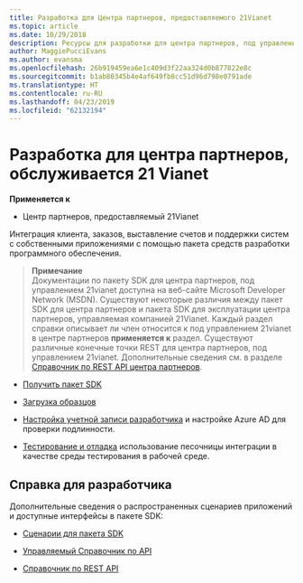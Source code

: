 ```yaml
---
title: Разработка для Центра партнеров, предоставляемого 21Vianet
ms.topic: article
ms.date: 10/29/2018
description: Ресурсы для разработки для центра партнеров, под управлением 21vianet
author: MaggiePucciEvans
ms.author: evansma
ms.openlocfilehash: 26b919459ea6e1c409d3f22aa324d0b877822e8c
ms.sourcegitcommit: b1ab80345b4e4af649fb8cc51d96d798e0791ade
ms.translationtype: HT
ms.contentlocale: ru-RU
ms.lasthandoff: 04/23/2019
ms.locfileid: "62132194"
---
```

# <a name="develop-for-partner-center-operated-by-21-vianet"></a>Разработка для центра партнеров, обслуживается 21 Vianet

**Применяется к**

-   Центр партнеров, предоставляемый 21Vianet


Интеграция клиента, заказов, выставление счетов и поддержки систем с собственными приложениями с помощью пакета средств разработки программного обеспечения.

>**Примечание**<br> Документации по пакету SDK для центра партнеров, под управлением 21vianet доступна на веб-сайте Microsoft Developer Network (MSDN). Существуют некоторые различия между пакет SDK для центра партнеров и пакета SDK для эксплуатации центра партнеров, управляемая компанией 21Vianet.
Каждый раздел справки описывает ли член относится к под управлением 21vianet в центре партнеров **применяется к** раздел. Существуют различные конечные точки REST для центра партнеров, под управлением 21vianet. Дополнительные сведения см. в разделе [Справочник по REST API центра партнеров](https://msdn.microsoft.com/en-us/library/partnercenter/mt667943.aspx).


-   [Получить пакет SDK](https://go.microsoft.com/fwlink/p/?LinkID=746681)

-   [Загрузка образцов](https://msdn.microsoft.com/library/partnercenter/mt634711.aspx)

-   [Настройка учетной записи разработчика](https://msdn.microsoft.com/library/partnercenter/mt634709.aspx) и настройке Azure AD для проверки подлинности. 

-   [Тестирование и отладка](https://msdn.microsoft.com/library/partnercenter/mt634717.aspx) использование песочницы интеграции в качестве среды тестирования в рабочей среде.

## <a name="developer-help"></a>Справка для разработчика
Дополнительные сведения о распространенных сценариев приложений и доступные интерфейсы в пакете SDK:

-   [Сценарии для пакета SDK](https://msdn.microsoft.com/library/partnercenter/mt634715.aspx)

-   [Управляемый Справочник по API](https://msdn.microsoft.com/library/partnercenter/mt635943.aspx)

-   [Справочник по REST API](https://msdn.microsoft.com/library/partnercenter/mt667943.aspx)